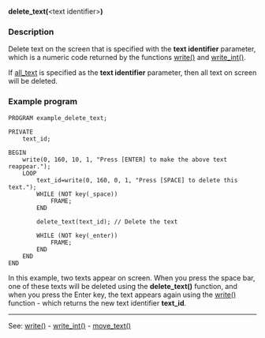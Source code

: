 **delete_text(**&lt;text identifier&gt;**)**

### Description

Delete text on the screen that is specified with the **text identifier** parameter,
which is a numeric code returned by the functions [write()](write().md) and [write_int()](write_int().md).

If [all_text](all_text.md) is specified as the **text identifier** parameter, then all text
on screen will be deleted.

### Example program
```
PROGRAM example_delete_text;

PRIVATE
    text_id;

BEGIN
    write(0, 160, 10, 1, "Press [ENTER] to make the above text reappear.");
    LOOP
        text_id=write(0, 160, 0, 1, "Press [SPACE] to delete this text.");
        WHILE (NOT key(_space))
            FRAME;
        END

        delete_text(text_id); // Delete the text

        WHILE (NOT key(_enter))
            FRAME;
        END
    END
END
```


In this example, two texts appear on screen. When you press
the space bar, one of these texts will be deleted using the **delete_text()** function,
and when you press the Enter key, the text appears again using the [write()](write().md) function - 
which returns the new text identifier **text_id**.

---------------------------------------
See: [write()](write().md) - [write_int()](write_int().md) - [move_text()](move_text().md)

